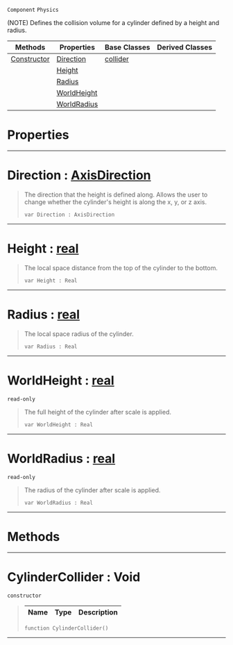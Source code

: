  `Component` `Physics`



(NOTE) Defines the collision volume for a cylinder defined by a height and radius.

|Methods|Properties|Base Classes|Derived Classes|
|---|---|---|---|
|[ Constructor](https://github.com/zeroengineteam/ZeroDocs/code_reference/class_reference/cylindercollider.markdown#cylindercollider-void)|[ Direction](https://github.com/zeroengineteam/ZeroDocs/code_reference/class_reference/cylindercollider.markdown#direction-zero-engine-do)|[collider](https://github.com/zeroengineteam/ZeroDocs/code_reference/class_reference/collider.markdown)| |
| |[ Height](https://github.com/zeroengineteam/ZeroDocs/code_reference/class_reference/cylindercollider.markdown#height-zero-engine-docum)| | |
| |[ Radius](https://github.com/zeroengineteam/ZeroDocs/code_reference/class_reference/cylindercollider.markdown#radius-zero-engine-docum)| | |
| |[ WorldHeight](https://github.com/zeroengineteam/ZeroDocs/code_reference/class_reference/cylindercollider.markdown#worldheight-zero-engine)| | |
| |[ WorldRadius](https://github.com/zeroengineteam/ZeroDocs/code_reference/class_reference/cylindercollider.markdown#worldradius-zero-engine)| | |


 #  Properties


---  
 #  Direction : [AxisDirection](https://github.com/zeroengineteam/ZeroDocs/code_reference/enum_reference.markdown#axisdirection)

> The direction that the height is defined along. Allows the user to change whether the cylinder's height is along the x, y, or z axis.
> ``` lang=cpp, name=Zilch
> var Direction : AxisDirection


---  
 #  Height : [real](https://github.com/zeroengineteam/ZeroDocs/code_reference/zilch_base_types/real.markdown)

> The local space distance from the top of the cylinder to the bottom.
> ``` lang=cpp, name=Zilch
> var Height : Real


---  
 #  Radius : [real](https://github.com/zeroengineteam/ZeroDocs/code_reference/zilch_base_types/real.markdown)

> The local space radius of the cylinder.
> ``` lang=cpp, name=Zilch
> var Radius : Real


---  
 #  WorldHeight : [real](https://github.com/zeroengineteam/ZeroDocs/code_reference/zilch_base_types/real.markdown)

 `read-only`

> The full height of the cylinder after scale is applied.
> ``` lang=cpp, name=Zilch
> var WorldHeight : Real


---  
 #  WorldRadius : [real](https://github.com/zeroengineteam/ZeroDocs/code_reference/zilch_base_types/real.markdown)

 `read-only`

> The radius of the cylinder after scale is applied.
> ``` lang=cpp, name=Zilch
> var WorldRadius : Real


---  
 #  Methods


---  
 #  CylinderCollider : Void

 `constructor`

> 
> |Name|Type|Description|
> |---|---|---|
> ``` lang=cpp, name=Zilch
> function CylinderCollider()
> ``` 


---  
 

 